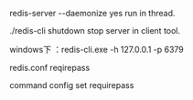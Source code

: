 redis-server --daemonize yes		run in thread.

./redis-cli shutdown			stop server in client tool.



windows下 ：redis-cli.exe -h 127.0.0.1 -p 6379



redis.conf
	reqirepass <your password>






command
	config set requirepass <yourpassword>